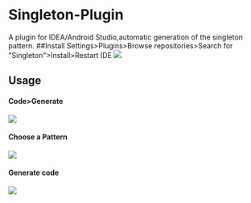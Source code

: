 # Singleton-Plugin
A plugin for IDEA/Android Studio,automatic generation of the singleton pattern.
##Install
Settings>Plugins>Browse repositories>Search for "Singleton">Install>Restart IDE
![](./image/InstallPlugin.png)
## Usage
#### Code>Generate

![](./image/Usage.png)

#### Choose a Pattern

![](./image/ChoosePattern.png)

#### Generate code

![](./image/Code.png)
